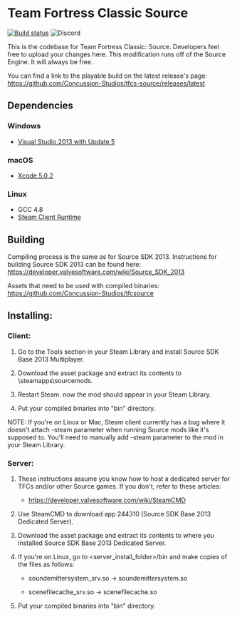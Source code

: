 Team Fortress Classic Source
=====

[![Build status](https://ci.appveyor.com/api/projects/status/l1ukwkp2qqn87p81/branch/master?svg=true)](https://ci.appveyor.com/project/xXxToxicBlueDustxXx/tfcs-source-3kx9a/branch/master) ![Discord](https://img.shields.io/discord/637821719708434473?color=7289DA&label=DIscord%20Server&logoColor=2C2F33)

This is the codebase for Team Fortress Classic: Source. Developers feel free to upload your changes here.
This modification runs off of the Source Engine. It will always be free.

You can find a link to the playable build on the latest release's page: https://github.com/Concussion-Studios/tfcs-source/releases/latest

## Dependencies

### Windows
* [Visual Studio 2013 with Update 5](https://visualstudio.microsoft.com/vs/older-downloads/)

### macOS
* [Xcode 5.0.2](https://developer.apple.com/downloads/more)

### Linux
* GCC 4.8
* [Steam Client Runtime](http://media.steampowered.com/client/runtime/steam-runtime-sdk_latest.tar.xz)

## Building

Compiling process is the same as for Source SDK 2013. Instructions for building Source SDK 2013 can be found here: https://developer.valvesoftware.com/wiki/Source_SDK_2013

Assets that need to be used with compiled binaries: https://github.com/Concussion-Studios/tfcsource

## Installing:

### Client:

1. Go to the Tools section in your Steam Library and install Source SDK Base 2013 Multiplayer. 

2. Download the asset package and extract its contents to <Steam>\steamapps\sourcemods.

3. Restart Steam. now the mod should appear in your Steam Library.

4. Put your compiled binaries into "bin" directory.

NOTE: If you're on Linux or Mac, Steam client currently has a bug where it doesn't attach -steam parameter when running Source mods like it's supposed to. You'll need to manually add -steam parameter to the mod in your Steam Library.

### Server:

1. These instructions assume you know how to host a dedicated server for TFCs and/or other Source games. If you don't, refer to these articles:

   * https://developer.valvesoftware.com/wiki/SteamCMD

2. Use SteamCMD to download app 244310 (Source SDK Base 2013 Dedicated Server).

3. Download the asset package and extract its contents to where you installed Source SDK Base 2013 Dedicated Server.

4. If you're on Linux, go to <server_install_folder>/bin and make copies of the files as follows:

   * soundemittersystem_srv.so -> soundemittersystem.so

   * scenefilecache_srv.so -> scenefilecache.so
   
5. Put your compiled binaries into "bin" directory.